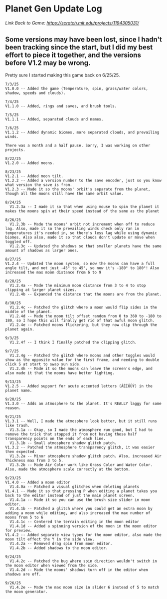 # Planet Gen Update Log
###### Link Back to Game: https://scratch.mit.edu/projects/1194305031/
## Some versions may have been lost, since I hadn't been tracking since the start, but I did my best effort to piece it together, and the versions before V1.2 may be wrong. 
Pretty sure I started making this game back on 6/25/25.
~~~~~~~~~~~~
7/3/25
V1.0.0 -- Added the game (Temperature, spin, grass/water colors, shadow, speeds and clouds).
~~~~~~~~~~~~
~~~~~~~~~~~~
7/4/25
V1.1.0 -- Added, rings and saves, and brush tools.
~~~~~~~~~~~~
~~~~~~~~~~~~
7/5/25
V1.1.1 -- Added, separated clouds and names.
~~~~~~~~~~~~
~~~~~~~~~~~~
7/6/25
V1.1.2 -- Added dynamic biomes, more separated clouds, and prevailing winds.
~~~~~~~~~~~~
~~~~~~~~~~~~
There was a month and a half pause. Sorry, I was working on other projects.
~~~~~~~~~~~~
~~~~~~~~~~~~
8/22/25 
V1.2.0 -- Added moons.
~~~~~~~~~~~~
~~~~~~~~~~~~
8/23/25
V1.2.1 -- Added moon tilt.
V1.2.2 -- Added a version number to the save encoder, just so you know what version the save is from.
V1.2.3 -- Made it so the moons' orbit's separate from the planet, though all the moons still have the same orbit value.
~~~~~~~~~~~~
~~~~~~~~~~~~
8/24/25
  V1.2.3a -- I made it so that when using mouse to spin the planet it makes the moons spin at their speed instead of the same as the planet
~~~~~~~~~~~~
~~~~~~~~~~~~
8/26/25
  V1.2.3b -- Made the moons' orbit not increment when off to reduce lag. Also, made it so the prevailing winds check only ran in temperatures it's needed in, so there's less lag while using dynamic biomes. Also also, made it so that clouds don't update or move when toggled off.
  V1.2.3c -- Updated the shadows so that smaller planets have the same amount of shadows as larger ones.
~~~~~~~~~~~~
~~~~~~~~~~~~
8/27/25
V1.2.4 -- Updated the moon system, so now the moons can have a full angle tilt, and not just -45° to 45°, so now it's -180° to 180°! Also increased the max moon distance from 6 to 9
~~~~~~~~~~~~
~~~~~~~~~~~~
8/28/25
  V1.2.4a -- Made the minimum moon distance from 3 to 4 to stop clipping at larger planet sizes.
  V1.2.4b -- Expanded the distance that the moons are from the planet.
~~~~~~~~~~~~
~~~~~~~~~~~~
8/30/25
  V1.2.4c -- Patched the glitch where a moon would flip sides in the middle of the planet.
  V1.2.4d -- Made the moon tilt offset random from 0 to 360 to -180 to 180, so I hope this will finally get rid of that awful moon glitch.
  V1.2.4e -- Patched moons flickering, but they now clip through the planet again.
~~~~~~~~~~~~
~~~~~~~~~~~~
9/3/25
  V1.2.4f -- I think I finally patched the clipping glitch.
~~~~~~~~~~~~
~~~~~~~~~~~~
9/7/25
  V1.2.4g -- Patched the glitch where moons and other toggles would show as the opposite value for the first frame, and needing to double click S at start to swap sun side.
  V1.2.4h -- Made it so the moons can leave the screen's edge, and also made it that the moons have better lighting.
~~~~~~~~~~~~
~~~~~~~~~~~~
9/13/25
V1.2.5 -- Added support for acute accented letters (ÁÉÍÓÚÝ) in the planet name.
~~~~~~~~~~~~
~~~~~~~~~~~~
9/20/25
V1.3.0 -- Adds an atmosphere to the planet. It's REALLY laggy for some reason.
~~~~~~~~~~~~
~~~~~~~~~~~~
9/21/25
V1.3.1 -- Well, I made the atmosphere look better, but it still runs like trash.
  V1.3.1a -- Okay, so I made the atmosphere run good, but I had to remove the trick that stopped it from not having those half transparency points on the ends of each line.
  V1.3.1b -- Small atmosphere shadow glitch patch.
V1.3.2 -- Patched the atmosphere transparency glitch, it was easier then expected.
  V1.3.2a -- Minor atmosphere shadow glitch patch. Also, increased Air Thickness max from 3 to 5.
  V1.3.2b -- Made Air Color work like Grass Color and Water Color. Also, made the atmosphere scale correctly at the bottom.
~~~~~~~~~~~~
~~~~~~~~~~~~
9/23/25
V1.4.0 -- Added a moon editor
  V1.4.0a -- Patched a visual glitches when deleting planets
V1.4.1 -- Made it so that pressing P when editing a planet takes you back to the editor instead of just the main planet screen.
  V1.4.1a -- Made it so you can use the brush size slider in moon editor.
  V1.4.1b -- Patched a glitch where you could get an extra moon by adding a moon while editing, and also increased the max number of moons from 5 to 6 
  V1.4.1c -- Centered the terrain editing in the moon editor
  V1.4.1d -- Added a spinning version of the moon in the moon editor for preview.
V1.4.2 -- Added separate view types for the moon editor, also made the moon tilt effect the Y in the side view.
  V1.4.2a -- Removed drag spin from moon editor.
  V1.4.2b -- Added shadows to the moon editor.
~~~~~~~~~~~~
~~~~~~~~~~~~
9/24/25
  V1.4.2c -- Patched the bug where spin direction wouldn't switch in the moon editor when viewed from the side.
  V1.4.2d -- Made the moons' shadows turn off in the editor when shadows are off.
~~~~~~~~~~~~
~~~~~~~~~~~~
9/26/25
  V1.4.2e -- Made the max moon size in slider 6 instead of 5 to match the moon generator.
~~~~~~~~~~~~
